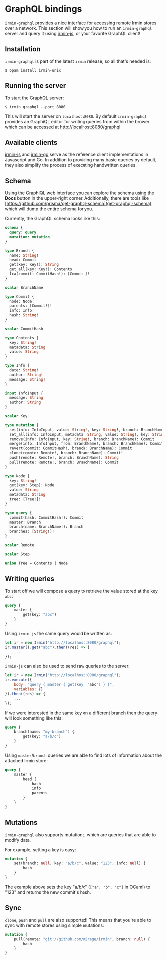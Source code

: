 # GraphQL bindings

`irmin-graphql` provides a nice interface for accessing remote Irmin stores over a network. This section will show you how to run an `irmin-graphql` server and query it using [irmin-js](https://github.com/zshipko/irmin-js), or your favorite GraphQL client!

## Installation

`irmin-graphql` is part of the latest `irmin` release, so all that's needed is:

```shell
$ opam install irmin-unix
```

## Running the server

To start the GraphQL server:

```shell
$ irmin graphql --port 8080
```

This will start the server on `localhost:8080`. By default `irmin-graphql` provides an GraphiQL editor for writing queries from within the brower which can be accessed at [http://localhost:8080/graphql](http://localhost:8080/graphql)

## Available clients

[irmin-js](https://github.com/zshipko/irmin-js) and [irmin-go](https://github.com/zshipko/irmin-go) serve as the reference client implementations in Javascript and Go. In addition to providing many basic queries by default, they also simplify the process of executing handwritten queries.

## Schema

Using the GraphiQL web interface you can explore the schema using the **Docs** button in the upper-right corner. Additionally, there are tools like [https://github.com/prisma/get-graphql-schema](get-graphql-schema) which will dump the entire schema for you.

Currently, the GraphQL schema looks like this:

```graphql
schema {
  query: query
  mutation: mutation
}

type Branch {
  name: String!
  head: Commit
  get(key: Key!): String
  get_all(key: Key!): Contents
  lca(commit: CommitHash!): [Commit!]!
}

scalar BranchName

type Commit {
  node: Node!
  parents: [Commit!]!
  info: Info!
  hash: String!
}

scalar CommitHash

type Contents {
  key: String!
  metadata: String
  value: String
}

type Info {
  date: String!
  author: String!
  message: String!
}

input InfoInput {
  message: String
  author: String
}

scalar Key

type mutation {
  set(info: InfoInput, value: String!, key: String!, branch: BranchName): Commit
  set_all(info: InfoInput, metadata: String, value: String!, key: String!, branch: BranchName): Commit
  remove(info: InfoInput, key: String!, branch: BranchName): Commit
  merge(info: InfoInput, from: BranchName!, branch: BranchName): Commit
  revert(commit: CommitHash!, branch: BranchName): Commit
  clone(remote: Remote!, branch: BranchName): Commit!
  push(remote: Remote!, branch: BranchName): String
  pull(remote: Remote!, branch: BranchName): Commit
}

type Node {
  key: String!
  get(key: Step): Node
  value: String
  metadata: String
  tree: [Tree!]!
}

type query {
  commit(hash: CommitHash!): Commit
  master: Branch
  branch(name: BranchName!): Branch
  branches: [String!]!
}

scalar Remote

scalar Step

union Tree = Contents | Node
```

## Writing queries

To start off we will compose a query to retrieve the value stored at the key `abc`:

```graphql
query {
    master {
        get(key: "abc")
    }
}
```

Using `irmin-js` the same query would be written as:

```javascript
let ir = new Irmin("http://localhost:8080/graphql");
ir.master().get("abc").then((res) => {
    ...
});
```

`irmin-js` can also be used to send raw queries to the server:

```javascript
let ir = new Irmin("http://localhost:8080/graphql");
ir.execute({
    body: "query { master { get(key: "abc") } }",
    variables: {}
}).then((res) => {
    ...
});
```

If we were interested in the same key on a different branch then the query will look something like this:

```graphql
query {
    branch(name: "my-branch") {
    	get(key: "a/b/c")
    }
}
```

Using `master`/`branch` queries we are able to find lots of information about the attached Irmin store:

```graphql
query {
    master {
        head {
            hash
            info
            parents
        }
    }
}
```

## Mutations

`irmin-graphql` also supports mutations, which are queries that are able to modify data.

For example, setting a key is easy:

```graphql
mutation {
    set(branch: null, key: "a/b/c", value: "123", info: null) {
        hash
    }
}
```

The example above sets the key "a/b/c" (`["a"; "b"; "c"]` in OCaml) to "123" and returns the new commit's hash.

## Sync

`clone`, `push` and `pull` are also supported! This means that you're able to sync with remote stores using simple mutations:

```graphql
mutation {
    pull(remote: "git://github.com/mirage/irmin", branch: null) {
        hash
    }
}
```
